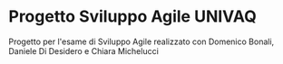 # Progetto Sviluppo Agile UNIVAQ
Progetto per l'esame di Sviluppo Agile realizzato con Domenico Bonali,  Daniele Di Desidero e Chiara Michelucci
